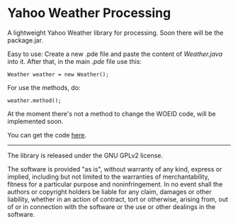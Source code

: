 Yahoo Weather Processing
======================

A lightweight Yahoo Weather library for processing.
Soon there will be the package.jar.

Easy to use:
Create a new .pde file and paste the content of *Weather.java* into it.
After that, in the main *.pde* file use this:

    Weather weather = new Weather();

For use the methods, do:

    weather.method();
    
At the moment there's not a method to change the WOEID code, will be implemented soon.

You can get the code [here](http://woeid.rosselliot.co.nz/).


______________________________________________________________________________________________________________________

The library is released under the GNU GPLv2 license.

The software is provided "as is", without warranty of any kind, express or implied, including but not limited to the warranties of merchantability, fitness for a particular purpose and noninfringement. In no event shall the authors or copyright holders be liable for any claim, damages or other liability, whether in an action of contract, tort or otherwise, arising from, out of or in connection with the software or the use or other dealings in the software.

